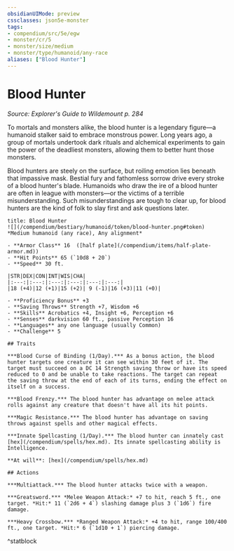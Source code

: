```yaml
---
obsidianUIMode: preview
cssclasses: json5e-monster
tags:
- compendium/src/5e/egw
- monster/cr/5
- monster/size/medium
- monster/type/humanoid/any-race
aliases: ["Blood Hunter"]
---
```

# Blood Hunter
*Source: Explorer's Guide to Wildemount p. 284*  

To mortals and monsters alike, the blood hunter is a legendary figure—a humanoid stalker said to embrace monstrous power. Long years ago, a group of mortals undertook dark rituals and alchemical experiments to gain the power of the deadliest monsters, allowing them to better hunt those monsters.

Blood hunters are steely on the surface, but roiling emotion lies beneath that impassive mask. Bestial fury and fathomless sorrow drive every stroke of a blood hunter's blade. Humanoids who draw the ire of a blood hunter are often in league with monsters—or the victims of a terrible misunderstanding. Such misunderstandings are tough to clear up, for blood hunters are the kind of folk to slay first and ask questions later.

```ad-statblock
title: Blood Hunter
![](/compendium/bestiary/humanoid/token/blood-hunter.png#token)
*Medium humanoid (any race), Any alignment*

- **Armor Class** 16  ([half plate](/compendium/items/half-plate-armor.md))
- **Hit Points** 65 (`10d8 + 20`)
- **Speed** 30 ft.

|STR|DEX|CON|INT|WIS|CHA|
|:---:|:---:|:---:|:---:|:---:|:---:|
|18 (+4)|12 (+1)|15 (+2)| 9 (-1)|16 (+3)|11 (+0)|

- **Proficiency Bonus** +3
- **Saving Throws** Strength +7, Wisdom +6
- **Skills** Acrobatics +4, Insight +6, Perception +6
- **Senses** darkvision 60 ft., passive Perception 16
- **Languages** any one language (usually Common)
- **Challenge** 5

## Traits

***Blood Curse of Binding (1/Day).*** As a bonus action, the blood hunter targets one creature it can see within 30 feet of it. The target must succeed on a DC 14 Strength saving throw or have its speed reduced to 0 and be unable to take reactions. The target can repeat the saving throw at the end of each of its turns, ending the effect on itself on a success.

***Blood Frenzy.*** The blood hunter has advantage on melee attack rolls against any creature that doesn't have all its hit points.

***Magic Resistance.*** The blood hunter has advantage on saving throws against spells and other magical effects.

***Innate Spellcasting (1/Day).*** The blood hunter can innately cast [hex](/compendium/spells/hex.md). Its innate spellcasting ability is Intelligence.

**At will**: [hex](/compendium/spells/hex.md)

## Actions

***Multiattack.*** The blood hunter attacks twice with a weapon.

***Greatsword.*** *Melee Weapon Attack:* +7 to hit, reach 5 ft., one target. *Hit:* 11 (`2d6 + 4`) slashing damage plus 3 (`1d6`) fire damage.

***Heavy Crossbow.*** *Ranged Weapon Attack:* +4 to hit, range 100/400 ft., one target. *Hit:* 6 (`1d10 + 1`) piercing damage.
```
^statblock